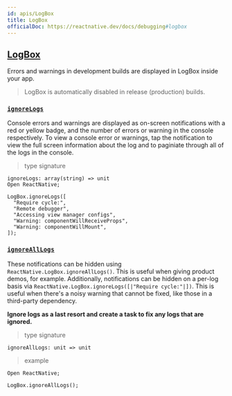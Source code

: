 ```yaml
---
id: apis/LogBox
title: LogBox
officialDoc: https://reactnative.dev/docs/debugging#logbox
---
```

## [LogBox](https://reactnative.dev/docs/debugging#logbox)

Errors and warnings in development builds are displayed in LogBox inside your app.

> LogBox is automatically disabled in release (production) builds.

### [`ignoreLogs`](https://reactnative.dev/docs/debugging#console-errors-and-warnings)


Console errors and warnings are displayed as on-screen notifications with a red or yellow badge, and the number of errors or warning in the console respectively. To view a console error or warnings, tap the notification to view the full screen information about the log and to paginiate through all of the logs in the console.

> type signature

```reason
ignoreLogs: array(string) => unit
Open ReactNative;

LogBox.ignoreLogs([
  "Require cycle:",
  "Remote debugger",
  "Accessing view manager configs",
  "Warning: componentWillReceiveProps",
  "Warning: componentWillMount",
]);
```

### [`ignoreAllLogs`](https://reactnative.dev/docs/debugging#console-errors-and-warnings)

These notifications can be hidden using `ReactNative.LogBox.ignoreAllLogs()`. This is useful when giving product demos, for example. Additionally, notifications can be hidden on a per-log basis via `ReactNative.LogBox.ignoreLogs([|"Require cycle:"|])`. This is useful when there's a noisy warning that cannot be fixed, like those in a third-party dependency.

**Ignore logs as a last resort and create a task to fix any logs that are ignored.**

> type signature

```reason
ignoreAllLogs: unit => unit
```

> example

```reason
Open ReactNative;

LogBox.ignoreAllLogs();
```
